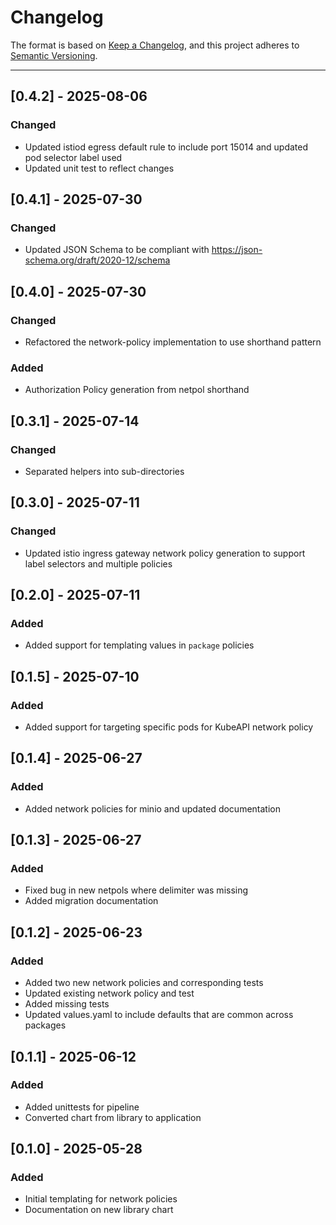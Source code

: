 # Changelog

The format is based on [Keep a Changelog](https://keepachangelog.com/en/1.0.0/), and this project adheres to [Semantic Versioning](https://semver.org/spec/v2.0.0.html).

---
## [0.4.2] - 2025-08-06

### Changed

- Updated istiod egress default rule to include port 15014 and updated pod selector label used
- Updated unit test to reflect changes

## [0.4.1] - 2025-07-30

### Changed

- Updated JSON Schema to be compliant with https://json-schema.org/draft/2020-12/schema

## [0.4.0] - 2025-07-30

### Changed

- Refactored the network-policy implementation to use shorthand pattern

### Added

- Authorization Policy generation from netpol shorthand

## [0.3.1] - 2025-07-14

### Changed

- Separated helpers into sub-directories

## [0.3.0] - 2025-07-11

### Changed

- Updated istio ingress gateway network policy generation to support label selectors and multiple policies

## [0.2.0] - 2025-07-11

### Added

- Added support for templating values in `package` policies

## [0.1.5] - 2025-07-10

### Added

- Added support for targeting specific pods for KubeAPI network policy

## [0.1.4] - 2025-06-27

### Added

- Added network policies for minio and updated documentation

## [0.1.3] - 2025-06-27

### Added

- Fixed bug in new netpols where delimiter was missing
- Added migration documentation

## [0.1.2] - 2025-06-23

### Added

- Added two new network policies and corresponding tests
- Updated existing network policy and test
- Added missing tests
- Updated values.yaml to include defaults that are common across packages

## [0.1.1] - 2025-06-12

### Added

- Added unittests for pipeline
- Converted chart from library to application

## [0.1.0] - 2025-05-28

### Added

- Initial templating for network policies
- Documentation on new library chart
